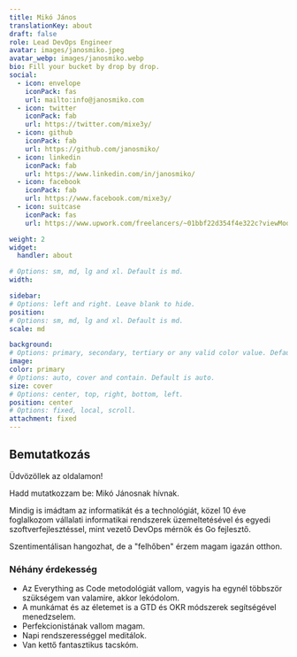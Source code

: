 ```yaml
---
title: Mikó János
translationKey: about
draft: false
role: Lead DevOps Engineer
avatar: images/janosmiko.jpeg
avatar_webp: images/janosmiko.webp
bio: Fill your bucket by drop by drop.
social:
  - icon: envelope
    iconPack: fas
    url: mailto:info@janosmiko.com
  - icon: twitter
    iconPack: fab
    url: https://twitter.com/mixe3y/
  - icon: github
    iconPack: fab
    url: https://github.com/janosmiko/
  - icon: linkedin
    iconPack: fab
    url: https://www.linkedin.com/in/janosmiko/
  - icon: facebook
    iconPack: fab
    url: https://www.facebook.com/mixe3y/
  - icon: suitcase
    iconPack: fas
    url: https://www.upwork.com/freelancers/~01bbf22d354f4e322c?viewMode=1

weight: 2
widget:
  handler: about

# Options: sm, md, lg and xl. Default is md.
width:

sidebar:
# Options: left and right. Leave blank to hide.
position:
# Options: sm, md, lg and xl. Default is md.
scale: md

background:
# Options: primary, secondary, tertiary or any valid color value. Default is primary.
image:
color: primary
# Options: auto, cover and contain. Default is auto.
size: cover
# Options: center, top, right, bottom, left.
position: center
# Options: fixed, local, scroll.
attachment: fixed
---
```


## Bemutatkozás

Üdvözöllek az oldalamon!

Hadd mutatkozzam be: Mikó Jánosnak hívnak.

Mindig is imádtam az informatikát és a technológiát, közel 10 éve foglalkozom vállalati informatikai rendszerek
üzemeltetésével és egyedi szoftverfejlesztéssel, mint vezető DevOps mérnök és Go fejlesztő.

Szentimentálisan hangozhat, de a "felhőben" érzem magam igazán otthon.

### Néhány érdekesség
- Az Everything as Code metodológiát vallom, vagyis ha egynél többször szükségem van valamire, akkor lekódolom.
- A munkámat és az életemet is a GTD és OKR módszerek segítségével menedzselem.
- Perfekcionistának vallom magam.
- Napi rendszerességgel meditálok.
- Van kettő fantasztikus tacskóm.
